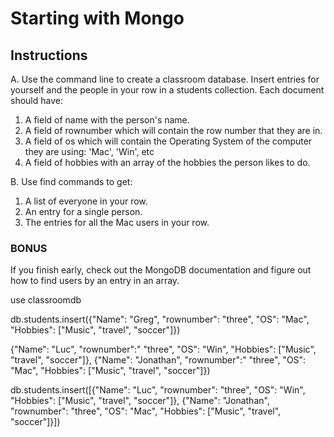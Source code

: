 # Starting with Mongo

## Instructions

A. Use the command line to create a classroom database. Insert entries for yourself and the people in your row in a students collection. Each document should have:

1. A field of name with the person's name.
2. A field of rownumber which will contain the row number that they are in.
3. A field of os which will contain the Operating System of the computer they are using: 'Mac', 'Win', etc
4. A field of hobbies with an array of the hobbies the person likes to do.

B. Use find commands to get:

1. A list of everyone in your row.
2. An entry for a single person.
3. The entries for all the Mac users in your row. 

### BONUS

If you finish early, check out the MongoDB documentation and figure out how to find users by an entry in an array.

use classroomdb

db.students.insert({"Name": "Greg", "rownumber": "three", "OS": "Mac", "Hobbies": ["Music", "travel", "soccer"]})

{"Name": "Luc", "rownumber":" "three", "OS": "Win", "Hobbies": ["Music", "travel", "soccer"]}, {"Name": "Jonathan", "rownumber":" "three", "OS": "Mac", "Hobbies": ["Music", "travel", "soccer"]})

 db.students.insert([{"Name": "Luc", "rownumber": "three", "OS": "Win", "Hobbies": ["Music", "travel", "soccer"]}, {"Name": "Jonathan", "rownumber": "three", "OS": "Mac", "Hobbies": ["Music", "travel", "soccer"]}])